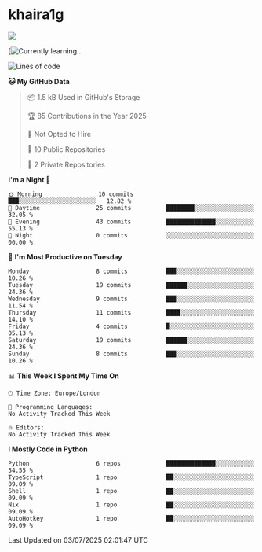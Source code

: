 # khaira1g

![](https://komarev.com/ghpvc/?username=khaira1g)

[![Currently learning...](https://github-readme-tech-stack.vercel.app/api/cards?title=Currently+learning...&lineCount=1&line1=python%2Cpython%2Cfff100%3Bhtml5%2Chtml5%2Cff5800%3Bcss%2Ccss%2C00e0ff%3Bjavascript%2Cjavascript%2Cfff100%3B)

<!--START_SECTION:waka-->
![Lines of code](https://img.shields.io/badge/From%20Hello%20World%20I%27ve%20Written-13.5%20thousand%20lines%20of%20code-blue)

**🐱 My GitHub Data** 

> 📦 1.5 kB Used in GitHub's Storage 
 > 
> 🏆 85 Contributions in the Year 2025
 > 
> 🚫 Not Opted to Hire
 > 
> 📜 10 Public Repositories 
 > 
> 🔑 2 Private Repositories 
 > 
**I'm a Night 🦉** 

```text
🌞 Morning                10 commits          ███░░░░░░░░░░░░░░░░░░░░░░   12.82 % 
🌆 Daytime                25 commits          ████████░░░░░░░░░░░░░░░░░   32.05 % 
🌃 Evening                43 commits          ██████████████░░░░░░░░░░░   55.13 % 
🌙 Night                  0 commits           ░░░░░░░░░░░░░░░░░░░░░░░░░   00.00 % 
```
📅 **I'm Most Productive on Tuesday** 

```text
Monday                   8 commits           ███░░░░░░░░░░░░░░░░░░░░░░   10.26 % 
Tuesday                  19 commits          ██████░░░░░░░░░░░░░░░░░░░   24.36 % 
Wednesday                9 commits           ███░░░░░░░░░░░░░░░░░░░░░░   11.54 % 
Thursday                 11 commits          ████░░░░░░░░░░░░░░░░░░░░░   14.10 % 
Friday                   4 commits           █░░░░░░░░░░░░░░░░░░░░░░░░   05.13 % 
Saturday                 19 commits          ██████░░░░░░░░░░░░░░░░░░░   24.36 % 
Sunday                   8 commits           ███░░░░░░░░░░░░░░░░░░░░░░   10.26 % 
```


📊 **This Week I Spent My Time On** 

```text
🕑︎ Time Zone: Europe/London

💬 Programming Languages: 
No Activity Tracked This Week

🔥 Editors: 
No Activity Tracked This Week
```

**I Mostly Code in Python** 

```text
Python                   6 repos             ██████████████░░░░░░░░░░░   54.55 % 
TypeScript               1 repo              ██░░░░░░░░░░░░░░░░░░░░░░░   09.09 % 
Shell                    1 repo              ██░░░░░░░░░░░░░░░░░░░░░░░   09.09 % 
Nix                      1 repo              ██░░░░░░░░░░░░░░░░░░░░░░░   09.09 % 
AutoHotkey               1 repo              ██░░░░░░░░░░░░░░░░░░░░░░░   09.09 % 
```




 Last Updated on 03/07/2025 02:01:47 UTC
<!--END_SECTION:waka-->
